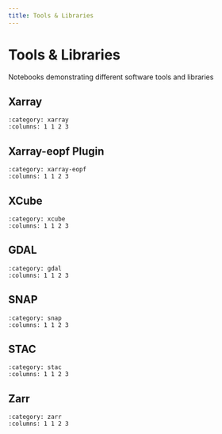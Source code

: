 ```yaml
---
title: Tools & Libraries
---
```


# Tools & Libraries

Notebooks demonstrating different software tools and libraries

## Xarray

```{gallery-grid}
:category: xarray
:columns: 1 1 2 3
```

## Xarray-eopf Plugin

```{gallery-grid}
:category: xarray-eopf
:columns: 1 1 2 3
```

## XCube

```{gallery-grid}
:category: xcube
:columns: 1 1 2 3
```

## GDAL

```{gallery-grid}
:category: gdal
:columns: 1 1 2 3
```

## SNAP

```{gallery-grid}
:category: snap
:columns: 1 1 2 3
```

## STAC

```{gallery-grid}
:category: stac
:columns: 1 1 2 3
```

## Zarr

```{gallery-grid}
:category: zarr
:columns: 1 1 2 3
```
